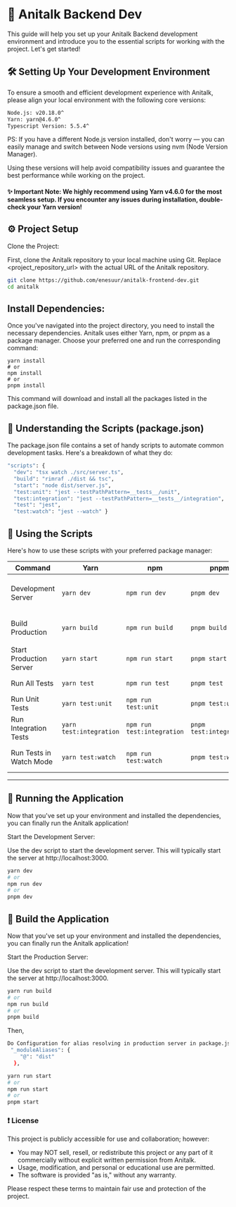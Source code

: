 # 👋 Anitalk Backend Dev

This guide will help you set up your Anitalk Backend development environment and introduce you to the essential scripts for working with the project. Let's get started!

## 🛠️ Setting Up Your Development Environment

To ensure a smooth and efficient development experience with Anitalk, please align your local environment with the following core versions:

```bash
Node.js: v20.18.0^
Yarn: yarn@4.6.0^
Typescript Version: 5.5.4^
```

PS: If you have a different Node.js version installed, don't worry — you can easily manage and switch between Node versions using nvm (Node Version Manager).

Using these versions will help avoid compatibility issues and guarantee the best performance while working on the project.

#### ✨ Important Note: We highly recommend using Yarn v4.6.0 for the most seamless setup. If you encounter any issues during installation, double-check your Yarn version!

## ⚙️ Project Setup

Clone the Project:

First, clone the Anitalk repository to your local machine using Git. Replace <project_repository_url> with the actual URL of the Anitalk repository.

```bash
git clone https://github.com/enesuur/anitalk-frontend-dev.git
cd anitalk
```

## Install Dependencies:

Once you've navigated into the project directory, you need to install the necessary dependencies. Anitalk uses either Yarn, npm, or pnpm as a package manager. Choose your preferred one and run the corresponding command:

```
yarn install
# or
npm install
# or
pnpm install
```

This command will download and install all the packages listed in the package.json file.

## 📜 Understanding the Scripts (package.json)

The package.json file contains a set of handy scripts to automate common development tasks. Here's a breakdown of what they do:

```bash
"scripts": {
  "dev": "tsx watch ./src/server.ts",
  "build": "rimraf ./dist && tsc",
  "start": "node dist/server.js",
  "test:unit": "jest --testPathPattern=__tests__/unit",
  "test:integration": "jest --testPathPattern=__tests__/integration",
  "test": "jest",
  "test:watch": "jest --watch" }
```

## 🚀 Using the Scripts

Here's how to use these scripts with your preferred package manager:

| Command                 | Yarn                    | npm                        | pnpm                    | Description                                             |
| ----------------------- | ----------------------- | -------------------------- | ----------------------- | ------------------------------------------------------- |
| Development Server      | `yarn dev`              | `npm run dev`              | `pnpm dev`              | Start the development server (http://localhost:8000) 🔥 |
| Build Production        | `yarn build`            | `npm run build`            | `pnpm build`            | Create a production-ready build of the application 📦   |
| Start Production Server | `yarn start`            | `npm run start`            | `pnpm start`            | Launch the production server 🚀                         |
| Run All Tests           | `yarn test`             | `npm run test`             | `pnpm test`             | Run all unit and integration tests ✅                   |
| Run Unit Tests          | `yarn test:unit`        | `npm run test:unit`        | `pnpm test:unit`        | Run only unit tests 🧪                                  |
| Run Integration Tests   | `yarn test:integration` | `npm run test:integration` | `pnpm test:integration` | Run only integration tests 🧩                           |
| Run Tests in Watch Mode | `yarn test:watch`       | `npm run test:watch`       | `pnpm test:watch`       | Run tests in watch mode to re-run on file changes 👀    |

---

## 🚀 Running the Application

Now that you've set up your environment and installed the dependencies, you can finally run the Anitalk application!

Start the Development Server:

Use the dev script to start the development server. This will typically start the server at http://localhost:3000.

```bash
yarn dev
# or
npm run dev
# or
pnpm dev
```

## 🚀 Build the Application

Now that you've set up your environment and installed the dependencies, you can finally run the Anitalk application!

Start the Production Server:

Use the dev script to start the development server. This will typically start the server at http://localhost:3000.

```bash
yarn run build
# or
npm run build
# or
pnpm build
```

Then,

```bash
Do Configuration for alias resolving in production server in package.json
 "_moduleAliases": {
    "@": "dist"
  },
```

```bash
yarn run start
# or
npm run start
# or
pnpm start
```

### ❗ License

This project is publicly accessible for use and collaboration; however:

- You may NOT sell, resell, or redistribute this project or any part of it commercially without explicit written permission from Anitalk.
- Usage, modification, and personal or educational use are permitted.
- The software is provided "as is," without any warranty.

Please respect these terms to maintain fair use and protection of the project.
